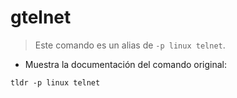 # gtelnet

> Este comando es un alias de `-p linux telnet`.

- Muestra la documentación del comando original:

`tldr -p linux telnet`
